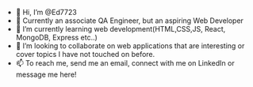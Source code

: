 - 👋 Hi, I’m @Ed7723
- 👀 Currently an associate QA Engineer, but an aspiring Web Developer
- 🌱 I’m currently learning web development(HTML,CSS,JS, React, MongoDB, Express etc..)
- 💞️ I’m looking to collaborate on web applications that are interesting or cover topics I have not touched on before.
- 📫 To reach me, send me an email, connect with me on LinkedIn or message me here!

<!---
Ed7723/Ed7723 is a ✨ special ✨ repository because its `README.md` (this file) appears on your GitHub profile.
You can click the Preview link to take a look at your changes.
--->
